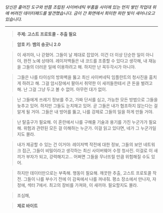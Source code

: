 _당신은 흩어진 도구와 반쯤 조립된 사이버네틱 부품들 사이에 있는 먼지 쌓인 작업대 위에 버려진 데이터패드를 발견했습니다. 금이 간 화면에서 희미한 파란 빛이 새어나오고 있습니다._

---

> **주제: 고스트 프로토콜 - 추출 필요**

> **암호 키: 뱀의 송곳니 2.0**

> 이 새끼야, 나 갇혔어. 그들이 날 제대로 잡았어. 이건 더 이상 단순한 일이 아니야, 완전 노예 상태야. 레이저백들은 내 코드를 조종할 수 있다고 생각해, 내 재능을 그들의 더러운 일에 이용하려고 해. 하지만 난 꼭두각시가 아니야.

> 그들은 나를 타이싱의 방화벽을 뚫고 최신 사이버네틱 임플란트의 청사진을 훔치게 하려고 해. 그걸 암시장에서 팔아서 취약한 이 새끼들한테서 큰 돈을 벌려고 해. 난 그걸 그냥 두고 볼 수 없어. 아무런 대가 없이.

> 난 그들에게 쓰레기 정보를 주고, 가짜 단서를 심고, 가능한 모든 방법으로 그들을 늦추고 있어. 하지만 그들도 눈치채고 있어. 곧 그들은 내가 협조하지 않는다는 걸 알게 될 거야. 그들은 내 방어를 뚫고, 나를 강제로 그들의 일을 하게 만들 거야.

> 난 탈출구가 필요해. 이 혼란에서 나를 구해줄 기술과 용기를 가진 누군가가 필요해. 위험과 관련된 모든 걸 이해하는 누군가. 이걸 읽고 있다면, 네가 그 누군가일지도 몰라.

> 내가 제공할 수 있는 건 이거야: 레이저백 작전에 대한 정보, 그들의 보안 네트워크 접근, 그들이 비밀이라고 생각하는 최신 사이버웨어 수정 청사진. 이걸로 이 새끼가 부자가 되고, 강력해지고... 어쩌면 그들을 무너뜨릴 만큼 위험해질 수도 있어.

> 하지만 데이터만으로는 부족해. 행동이 필요해. 깨끗한 추출, 고스트 프로토콜 작전. 그들이 나를 부수기 전에 이 감옥에서 나를 꺼내줘. 평소 장소에서 만나자, 자정에, 섹터 7에서. 최고의 장비를 가져와, 이 새끼야. 필요할지도 몰라.

> 조심해,

> **제로 바이트**
